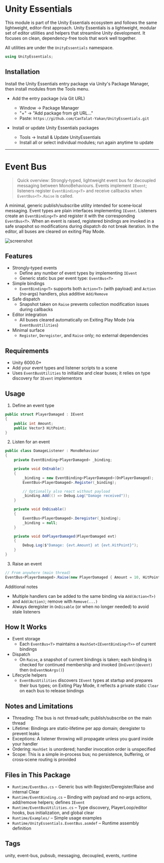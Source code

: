# Unity Essentials

This module is part of the Unity Essentials ecosystem and follows the same lightweight, editor-first approach.
Unity Essentials is a lightweight, modular set of editor utilities and helpers that streamline Unity development. It focuses on clean, dependency-free tools that work well together.

All utilities are under the `UnityEssentials` namespace.

```csharp
using UnityEssentials;
```

## Installation

Install the Unity Essentials entry package via Unity's Package Manager, then install modules from the Tools menu.

- Add the entry package (via Git URL)
    - Window → Package Manager
    - "+" → "Add package from git URL…"
    - Paste: `https://github.com/CanTalat-Yakan/UnityEssentials.git`

- Install or update Unity Essentials packages
    - Tools → Install & Update UnityEssentials
    - Install all or select individual modules; run again anytime to update

---

# Event Bus

> Quick overview: Strongly‑typed, lightweight event bus for decoupled messaging between MonoBehaviours. Events implement `IEvent`; listeners register `EventBinding<T>` and receive callbacks when `EventBus<T>.Raise` is called.

A minimal, generic publish/subscribe utility intended for scene‑local messaging. Event types are plain interfaces implementing `IEvent`. Listeners create an `EventBinding<T>` and register it with the corresponding `EventBus<T>`. When an event is raised, registered bindings are invoked in a safe snapshot so modifications during dispatch do not break iteration. In the editor, all buses are cleared on exiting Play Mode.

![screenshot](Documentation/Screenshot.png)

## Features
- Strongly‑typed events
  - Define any number of event types by implementing `IEvent`
  - Generic static bus per event type: `EventBus<T>`
- Simple bindings
  - `EventBinding<T>` supports both `Action<T>` (with payload) and `Action` (no‑args) handlers, plus additive `Add/Remove`
- Safe dispatch
  - Snapshot taken on `Raise` prevents collection modification issues during callbacks
- Editor integration
  - All buses cleared automatically on Exiting Play Mode (via `EventBusUtilities`)
- Minimal surface
  - `Register`, `Deregister`, and `Raise` only; no external dependencies

## Requirements
- Unity 6000.0+
- Add your event types and listener scripts to a scene
- Uses `EventBusUtilities` to initialize and clear buses; it relies on type discovery for `IEvent` implementors

## Usage
1) Define an event type
```csharp
public struct PlayerDamaged : IEvent
{
    public int Amount;
    public Vector3 HitPoint;
}
```

2) Listen for an event
```csharp
public class DamageListener : MonoBehaviour
{
    private EventBinding<PlayerDamaged> _binding;

    private void OnEnable()
    {
        _binding = new EventBinding<PlayerDamaged>(OnPlayerDamaged);
        EventBus<PlayerDamaged>.Register(_binding);

        // Optionally also react without payload
        _binding.Add(() => Debug.Log("Damage received"));
    }

    private void OnDisable()
    {
        EventBus<PlayerDamaged>.Deregister(_binding);
        _binding = null;
    }

    private void OnPlayerDamaged(PlayerDamaged evt)
    {
        Debug.Log($"Damage: {evt.Amount} at {evt.HitPoint}");
    }
}
```

3) Raise an event
```csharp
// From anywhere (main thread)
EventBus<PlayerDamaged>.Raise(new PlayerDamaged { Amount = 10, HitPoint = transform.position });
```

Additional notes
- Multiple handlers can be added to the same binding via `Add(Action<T>)` and `Add(Action)`; remove with `Remove(...)`
- Always deregister in `OnDisable` (or when no longer needed) to avoid stale listeners

## How It Works
- Event storage
  - Each `EventBus<T>` maintains a `HashSet<IEventBinding<T>>` of current bindings
- Dispatch
  - On `Raise`, a snapshot of current bindings is taken; each binding is checked for continued membership and invoked (`OnEvent(@event)` then `OnEventNoArgs()`)
- Lifecycle helpers
  - `EventBusUtilities` discovers `IEvent` types at startup and prepares their bus types; on Exiting Play Mode, it reflects a private static `Clear` on each bus to release bindings

## Notes and Limitations
- Threading: The bus is not thread‑safe; publish/subscribe on the main thread
- Lifetime: Bindings are static‑lifetime per app domain; deregister to prevent leaks
- Exceptions: A listener throwing will propagate unless you guard inside your handler
- Ordering: `HashSet` is unordered; handler invocation order is unspecified
- Scope: This is a simple in‑process bus; no persistence, buffering, or cross‑scene routing is provided

## Files in This Package
- `Runtime/EventBus.cs` – Generic bus with Register/Deregister/Raise and internal Clear
- `Runtime/EventBinding.cs` – Binding with payload and no‑args actions, add/remove helpers; defines `IEvent`
- `Runtime/EventBusUtilities.cs` – Type discovery, PlayerLoop/editor hooks, bus initialization, and global clear
- `Runtime/Examples/` – Simple usage examples
- `Runtime/UnityEssentials.EventBus.asmdef` – Runtime assembly definition

## Tags
unity, event-bus, pubsub, messaging, decoupled, events, runtime
